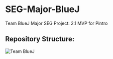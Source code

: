 # SEG-Major-BlueJ
Team BlueJ Major SEG Project: 2.1 MVP for Pintro
## Repository Structure:
![Team BlueJ](https://github.com/JVK1890728/SEG-Major-BlueJ/blob/master-dev/diagrams/repo-structure.svg)
